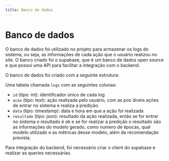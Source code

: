 ```yaml
---
title: Banco de dados
---
```


# Banco de dados

O banco de dados foi utilizado no projeto para armazenar os logs do sistema, ou seja, as informações de cada ação que o usuário realizou no site. O banco criado foi o supabase, que é um banco de dados open source e que possui uma API para facilitar a integração com o backend.

O banco de dados foi criado com a seguinte estrutura:

Uma tabela chamada `logs` com as seguintes colunas:

- `id` (tipo: int): identificador único de cada log
- `acao` (tipo: text): ação realizada pelo usuário, com as pos´diveis ações de entrar no sistema e realiza a predição.
- `data` (tipo: timestamp): data e hora em que a ação foi realizada
- `resultado` (tipo: json): resultado da ação realizada, então se for entrar no sistema o resultado é ok e se for realizar a predição o resultado são as informações do modelo gerado, como numero de épocas, qual modelo utilizado e as métricas desse modelo, além da recomendação prevista.

Para integração do backend, foi necessário criar o client do supabase e realizar as queries necessárias.
